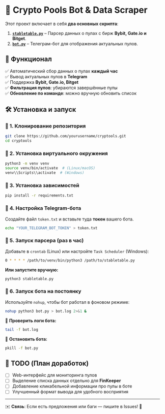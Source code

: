 # 🚀 Crypto Pools Bot & Data Scraper

Этот проект включает в себя **два основных скрипта**:

1. **[`stabletable.py`](./stabletable.py)** – Парсер данных о пулах с бирж **Bybit, Gate.io и Bitget**.
2. **[`bot.py`](./bot.py)** – Телеграм-бот для отображения актуальных пулов.

## 📌 Функционал

✅ Автоматический сбор данных о пулах **каждый час**  
✅ Вывод актуальных пулов в **Telegram**  
✅ Поддержка **Bybit, Gate.io, Bitget**  
✅ **Фильтрация пулов**: убираются завершённые пулы  
✅ **Обновление по команде**: можно вручную обновить список  

## 🛠 Установка и запуск

### 🔹 1. Клонирование репозитория

```bash
git clone https://github.com/yourusername/cryptools.git
cd cryptools
```

### 🔹 2. Установка виртуального окружения
```bash
python3 -m venv venv
source venv/bin/activate  # (Linux/macOS)
venv\\Scripts\\activate  # (Windows)
```

### 🔹 3. Установка зависимостей
```bash
pip install -r requirements.txt
```

### 🔹 4. Настройка Telegram-бота
Создайте файл `token.txt` и вставьте туда **токен** вашего бота.

```bash
echo "YOUR_TELEGRAM_BOT_TOKEN" > token.txt
```

### 🔹 5. Запуск парсера (раз в час)
Добавьте в `crontab` (Linux) или настройте `Task Scheduler` (Windows):

```bash
0 * * * * /path/to/venv/bin/python3 /path/to/stabletable.py
```

**Или запустите вручную:**
```bash
python3 stabletable.py
```

### 🔹 6. Запуск бота на постоянку
Используйте `nohup`, чтобы бот работал в фоновом режиме:

```bash
nohup python3 bot.py > bot.log 2>&1 &
```

📄 **Проверить логи бота:**
```bash
tail -f bot.log
```

🛑 **Остановить бота:**
```bash
pkill -f bot.py
```

## 🔧 TODO (План доработок)
- [ ] Web-интерфейс для мониторинга пулов  
- [ ] Выделение списка данных отдельно для **FinKeeper**  
- [ ] Добавление кликабельной информации про пулы в боте  
- [ ] Улучшенный формат вывода для удобного восприятия  

---

✉️ **Связь**: Если есть предложения или баги — пишите в Issues! 🚀
